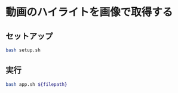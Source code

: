 # 動画のハイライトを画像で取得する

## セットアップ

``` bash
bash setup.sh
```

## 実行

``` bash
bash app.sh ${filepath}
```
